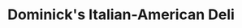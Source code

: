 ---
title: "Dominick's Italian-American Deli"
url: /new-hyde-park/dominicks-italian-american-deli/
shop: Feinkost
---